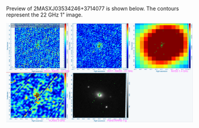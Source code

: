 Preview of 2MASXJ03534246+3714077 is shown below. The contours represent the 22 GHz 1" image. 

![2MASXJ03534246+3714077.png](2MASXJ03534246+3714077.png "2MASXJ03534246+3714077")

